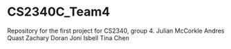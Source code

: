 # CS2340C_Team4
Repository for the first project for CS2340, group 4.
Julian McCorkle
Andres Quast
Zachary Doran
Joni Isbell
Tina Chen

